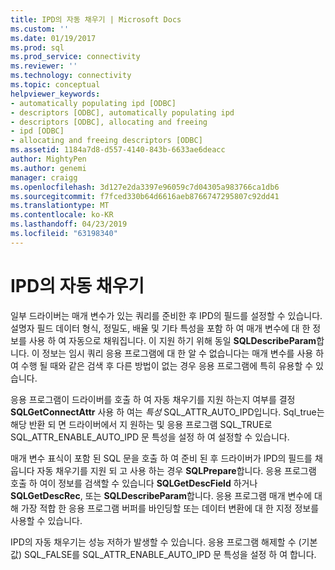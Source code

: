 ```yaml
---
title: IPD의 자동 채우기 | Microsoft Docs
ms.custom: ''
ms.date: 01/19/2017
ms.prod: sql
ms.prod_service: connectivity
ms.reviewer: ''
ms.technology: connectivity
ms.topic: conceptual
helpviewer_keywords:
- automatically populating ipd [ODBC]
- descriptors [ODBC], automatically populating ipd
- descriptors [ODBC], allocating and freeing
- ipd [ODBC]
- allocating and freeing descriptors [ODBC]
ms.assetid: 1184a7d8-d557-4140-843b-6633ae6deacc
author: MightyPen
ms.author: genemi
manager: craigg
ms.openlocfilehash: 3d127e2da3397e96059c7d04305a983766ca1db6
ms.sourcegitcommit: f7fced330b64d6616aeb8766747295807c92dd41
ms.translationtype: MT
ms.contentlocale: ko-KR
ms.lasthandoff: 04/23/2019
ms.locfileid: "63198340"
---
```

# <a name="automatic-population-of-the-ipd"></a>IPD의 자동 채우기
일부 드라이버는 매개 변수가 있는 쿼리를 준비한 후 IPD의 필드를 설정할 수 있습니다. 설명자 필드 데이터 형식, 정밀도, 배율 및 기타 특성을 포함 하 여 매개 변수에 대 한 정보를 사용 하 여 자동으로 채워집니다. 이 지원 하기 위해 동일 **SQLDescribeParam**합니다. 이 정보는 임시 쿼리 응용 프로그램에 대 한 알 수 없습니다는 매개 변수를 사용 하 여 수행 될 때와 같은 검색 후 다른 방법이 없는 경우 응용 프로그램에 특히 유용할 수 있습니다.  
  
 응용 프로그램이 드라이버를 호출 하 여 자동 채우기를 지원 하는지 여부를 결정 **SQLGetConnectAttr** 사용 하 여는 *특성* SQL_ATTR_AUTO_IPD입니다. Sql_true는 해당 반환 되 면 드라이버에서 지 원하는 및 응용 프로그램 SQL_TRUE로 SQL_ATTR_ENABLE_AUTO_IPD 문 특성을 설정 하 여 설정할 수 있습니다.  
  
 매개 변수 표식이 포함 된 SQL 문을 호출 하 여 준비 된 후 드라이버가 IPD의 필드를 채웁니다 자동 채우기를 지원 되 고 사용 하는 경우 **SQLPrepare**합니다. 응용 프로그램 호출 하 여이 정보를 검색할 수 있습니다 **SQLGetDescField** 하거나 **SQLGetDescRec**, 또는 **SQLDescribeParam**합니다. 응용 프로그램 매개 변수에 대해 가장 적합 한 응용 프로그램 버퍼를 바인딩할 또는 데이터 변환에 대 한 지정 정보를 사용할 수 있습니다.  
  
 IPD의 자동 채우기는 성능 저하가 발생할 수 있습니다. 응용 프로그램 해제할 수 (기본값) SQL_FALSE를 SQL_ATTR_ENABLE_AUTO_IPD 문 특성을 설정 하 여 합니다.
